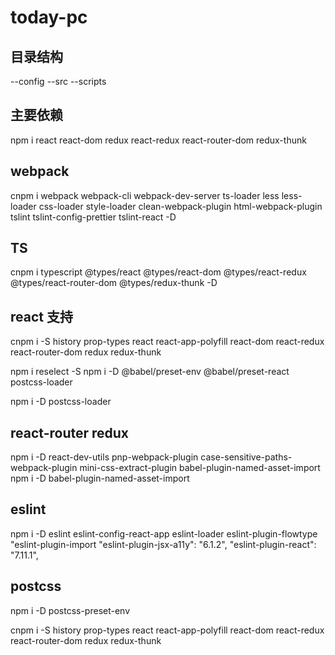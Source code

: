 
# today-pc

## 目录结构
--config
--src
--scripts



## 主要依赖
npm i react react-dom redux react-redux react-router-dom redux-thunk


## webpack
cnpm i webpack webpack-cli webpack-dev-server ts-loader   less less-loader css-loader style-loader clean-webpack-plugin html-webpack-plugin tslint tslint-config-prettier tslint-react  -D

## TS

cnpm i typescript  @types/react @types/react-dom @types/react-redux @types/react-router-dom  @types/redux-thunk  -D


## 

 ## react 支持
 cnpm i -S history prop-types  react  react-app-polyfill  react-dom react-redux react-router-dom redux redux-thunk 


npm i reselect -S
 npm i -D  @babel/preset-env  @babel/preset-react postcss-loader

 npm i -D postcss-loader


 ## react-router redux

 npm i -D react-dev-utils pnp-webpack-plugin  case-sensitive-paths-webpack-plugin mini-css-extract-plugin  babel-plugin-named-asset-import
 npm i -D babel-plugin-named-asset-import

 ## eslint 

 npm i -D  eslint eslint-config-react-app eslint-loader  eslint-plugin-flowtype
    "eslint-plugin-import
    "eslint-plugin-jsx-a11y": "6.1.2",
    "eslint-plugin-react": "7.11.1",


## postcss
npm i -D postcss-preset-env

cnpm i -S history prop-types  react  react-app-polyfill  react-dom react-redux react-router-dom redux redux-thunk
